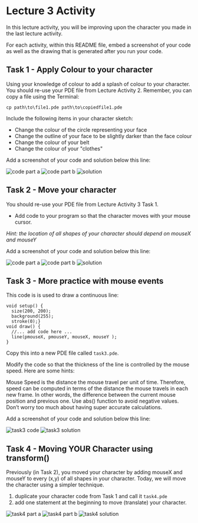 # Lecture 3 Activity

In this lecture activity, you will be improving upon the character you made in the last lecture activity.

For each activity, within this README file, embed a screenshot of your code as well as the drawing that is generated after you run your code.

## Task 1 - Apply Colour to your character

Using your knowledge of colour to add a splash of colour to your character.
You should re-use your PDE file from Lecture Activity 2. 
Remember, you can copy a file using the Terminal:

```
cp path\to\file1.pde path\to\copiedfile1.pde
```

Include the following items in your character sketch:

- Change the colour of the circle representing your face
- Change the outline of your face to be slightly darker than the face colour
- Change the colour of your belt
- Change the colour of your "clothes"

Add a screenshot of your code and solution below this line:

![code part a](./task1_a.PNG)
![code part b](./task1_b.PNG)
![solution](./task1_solution.PNG)

## Task 2 - Move your character
You should re-use your PDE file from Lecture Activity 3 Task 1. 

- Add code to your program so that the character moves with your mouse cursor. 

*Hint: the location of all shapes of your character should depend on mouseX and mouseY*

Add a screenshot of your code and solution below this line:

![code part a](./task2_a.PNG)
![code part b](./task2_b.PNG)
![solution](./task2_solution.PNG)
## Task 3 - More practice with mouse events

This code is is used to draw a continuous line:

```
void setup() {
  size(200, 200);
  background(255);
  stroke(0);}
void draw() {
  //... add code here ...
  line(pmouseX, pmouseY, mouseX, mouseY );
}
```

Copy this into a new PDE file called `task3.pde`. 

Modify the code so that the thickness of the line is controlled by the mouse speed. 
Here are some hints:

Mouse Speed is the distance the mouse travel per unit of time. 
Therefore, speed can be computed in terms of the distance the mouse travels in each new frame.
In other words, the difference between the current mouse position and previous one.
Use abs() function to avoid negative values. 
Don’t worry too much about having super accurate calculations. 

Add a screenshot of your code and solution below this line:

![task3 code](./task3_a.PNG)
![task3 solution](./task3_solution.PNG)

## Task 4 - Moving YOUR Character using transform()

Previously (in Task 2), you moved your character by adding mouseX and mouseY to every (x,y) of all shapes in your character. 
Today, we will move the character using a simpler technique.

1) duplicate your character code from Task 1 and call it `task4.pde`
2) add one statement at the beginning to move (translate) your character. 

![task4 part a](./task4_a.PNG)
![task4 part b](./task4_b.PNG)
![task4 solution](./task4_solution.PNG)